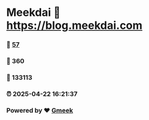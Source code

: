 # Meekdai :link: https://blog.meekdai.com 
### :page_facing_up: [57](https://blog.meekdai.com/tag.html) 
### :speech_balloon: 360 
### :hibiscus: 133113 
### :alarm_clock: 2025-04-22 16:21:37 
### Powered by :heart: [Gmeek](https://github.com/Meekdai/Gmeek)
